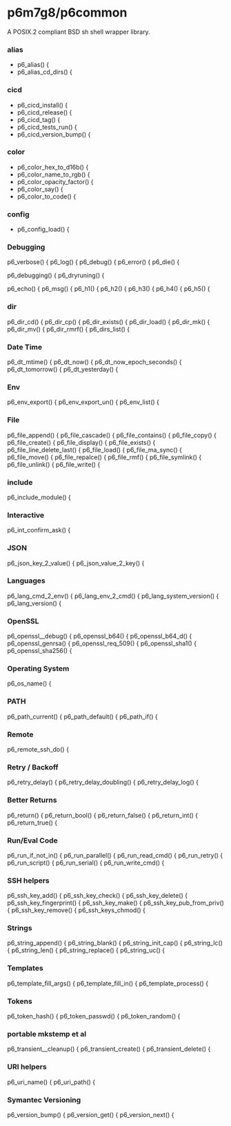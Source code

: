 # p6m7g8/p6common

A POSIX.2 compliant BSD sh shell wrapper library.  


### alias
- p6_alias() {
- p6_alias_cd_dirs() {

### cicd
- p6_cicd_install() {
- p6_cicd_release() {
- p6_cicd_tag() {
- p6_cicd_tests_run() {
- p6_cicd_version_bump() {

### color
- p6_color_hex_to_d16b() {
- p6_color_name_to_rgb() {
- p6_color_opacity_factor() {
- p6_color_say() {
- p6_color_to_code() {

### config
- p6_config_load() {

### Debugging
p6_verbose() {
p6_log() {
p6_debug() {
p6_error() {
p6_die() {

p6_debugging() {
p6_dryruning() {

p6_echo() {
p6_msg() {
p6_h1() {
p6_h2() {
p6_h3() {
p6_h4() {
p6_h5() {

### dir
p6_dir_cd() {
p6_dir_cp() {
p6_dir_exists() {
p6_dir_load() {
p6_dir_mk() {
p6_dir_mv() {
p6_dir_rmrf() {
p6_dirs_list() {

### Date Time
p6_dt_mtime() {
p6_dt_now() {
p6_dt_now_epoch_seconds() {
p6_dt_tomorrow() {
p6_dt_yesterday() {

### Env
p6_env_export() {
p6_env_export_un() {
p6_env_list() {

### File
p6_file_append() {
p6_file_cascade() {
p6_file_contains() {
p6_file_copy() {
p6_file_create() {
p6_file_display() {
p6_file_exists() {
p6_file_line_delete_last() {
p6_file_load() {
p6_file_ma_sync() {
p6_file_move() {
p6_file_repalce() {
p6_file_rmf() {
p6_file_symlink() {
p6_file_unlink() {
p6_file_write() {

### include
p6_include_module() {

### Interactive
p6_int_confirm_ask() {

### JSON
p6_json_key_2_value() {
p6_json_value_2_key() {

### Languages
p6_lang_cmd_2_env() {
p6_lang_env_2_cmd() {
p6_lang_system_version() {
p6_lang_version() {

### OpenSSL
p6_openssl__debug() {
p6_openssl_b64() {
p6_openssl_b64_d() {
p6_openssl_genrsa() {
p6_openssl_req_509() {
p6_openssl_sha1() {
p6_openssl_sha256() {

### Operating System
p6_os_name() {

### PATH
p6_path_current() {
p6_path_default() {
p6_path_if() {

### Remote
p6_remote_ssh_do() {

### Retry / Backoff
p6_retry_delay() {
p6_retry_delay_doubling() {
p6_retry_delay_log() {

### Better Returns
p6_return() {
p6_return_bool() {
p6_return_false() {
p6_return_int() {
p6_return_true() {

### Run/Eval Code
p6_run_if_not_in() {
p6_run_parallel() {
p6_run_read_cmd() {
p6_run_retry() {
p6_run_script() {
p6_run_serial() {
p6_run_write_cmd() {

### SSH helpers
p6_ssh_key_add() {
p6_ssh_key_check() {
p6_ssh_key_delete() {
p6_ssh_key_fingerprint() {
p6_ssh_key_make() {
p6_ssh_key_pub_from_priv() {
p6_ssh_key_remove() {
p6_ssh_keys_chmod() {

### Strings
p6_string_append() {
p6_string_blank() {
p6_string_init_cap() {
p6_string_lc() {
p6_string_len() {
p6_string_replace() {
p6_string_uc() {

### Templates
p6_template_fill_args() {
p6_template_fill_in() {
p6_template_process() {

### Tokens
p6_token_hash() {
p6_token_passwd() {
p6_token_random() {

### portable mkstemp et al 
p6_transient__cleanup() {
p6_transient_create() {
p6_transient_delete() {

### URI helpers
p6_uri_name() {
p6_uri_path() {

### Symantec Versioning
p6_version_bump() {
p6_version_get() {
p6_version_next() {

